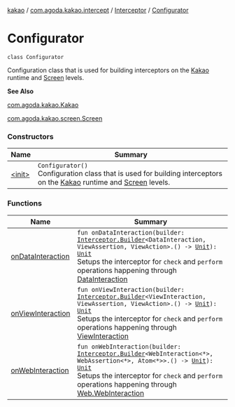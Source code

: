 [kakao](../../../index.md) / [com.agoda.kakao.intercept](../../index.md) / [Interceptor](../index.md) / [Configurator](./index.md)

# Configurator

`class Configurator`

Configuration class that is used for building interceptors on the
[Kakao](../../../com.agoda.kakao/-kakao/index.md) runtime and [Screen](../../../com.agoda.kakao.screen/-screen/index.md) levels.

**See Also**

[com.agoda.kakao.Kakao](../../../com.agoda.kakao/-kakao/index.md)

[com.agoda.kakao.screen.Screen](../../../com.agoda.kakao.screen/-screen/index.md)

### Constructors

| Name | Summary |
|---|---|
| [&lt;init&gt;](-init-.md) | `Configurator()`<br>Configuration class that is used for building interceptors on the [Kakao](../../../com.agoda.kakao/-kakao/index.md) runtime and [Screen](../../../com.agoda.kakao.screen/-screen/index.md) levels. |

### Functions

| Name | Summary |
|---|---|
| [onDataInteraction](on-data-interaction.md) | `fun onDataInteraction(builder: `[`Interceptor.Builder`](../-builder/index.md)`<DataInteraction, ViewAssertion, ViewAction>.() -> `[`Unit`](https://kotlinlang.org/api/latest/jvm/stdlib/kotlin/-unit/index.html)`): `[`Unit`](https://kotlinlang.org/api/latest/jvm/stdlib/kotlin/-unit/index.html)<br>Setups the interceptor for `check` and `perform` operations happening through [DataInteraction](#) |
| [onViewInteraction](on-view-interaction.md) | `fun onViewInteraction(builder: `[`Interceptor.Builder`](../-builder/index.md)`<ViewInteraction, ViewAssertion, ViewAction>.() -> `[`Unit`](https://kotlinlang.org/api/latest/jvm/stdlib/kotlin/-unit/index.html)`): `[`Unit`](https://kotlinlang.org/api/latest/jvm/stdlib/kotlin/-unit/index.html)<br>Setups the interceptor for `check` and `perform` operations happening through [ViewInteraction](#) |
| [onWebInteraction](on-web-interaction.md) | `fun onWebInteraction(builder: `[`Interceptor.Builder`](../-builder/index.md)`<WebInteraction<*>, WebAssertion<*>, Atom<*>>.() -> `[`Unit`](https://kotlinlang.org/api/latest/jvm/stdlib/kotlin/-unit/index.html)`): `[`Unit`](https://kotlinlang.org/api/latest/jvm/stdlib/kotlin/-unit/index.html)<br>Setups the interceptor for `check` and `perform` operations happening through [Web.WebInteraction](#) |
